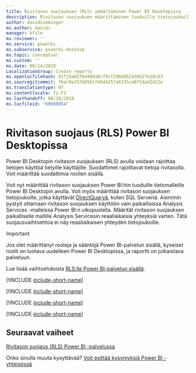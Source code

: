 ```yaml
---
title: Rivitason suojauksen (RLS) ymmärtäminen Power BI Desktopissa
description: Rivitason suojauksen määrittäminen tuoduille tietojoukoille ja DirectQuerylle Power BI Desktopissa.
author: davidiseminger
ms.author: davidi
manager: kfile
ms.reviewer: ''
ms.service: powerbi
ms.subservice: powerbi-desktop
ms.topic: conceptual
ms.custom: ''
ms.date: 08/14/2019
LocalizationGroup: Create reports
ms.openlocfilehash: 91f2da65764480a0cf9cf298a052436b27e18c83
ms.sourcegitcommit: f6ac9e25760561f49d4257a6335ca0f54ad2d22e
ms.translationtype: HT
ms.contentlocale: fi-FI
ms.lasthandoff: 08/16/2019
ms.locfileid: "69560954"
---
```

# <a name="row-level-security-rls-with-power-bi-desktop"></a>Rivitason suojaus (RLS) Power BI Desktopissa

Power BI Desktopin rivitason suojauksen (RLS) avulla voidaan rajoittaa tietojen käyttöä tietyille käyttäjille. Suodattimet rajoittavat tietoja rivitasolla. Voit määrittää suodattimia roolien sisällä.

Voit nyt määrittää rivitason suojauksen Power BI:hin tuoduille tietomalleille Power BI Desktopin avulla. Voit myös määrittää rivitason suojauksen tietojoukoille, jotka käyttävät [DirectQueryä](desktop-use-directquery.md), kuten SQL Serveriä. Aiemmin pystyit ottamaan rivitason suojauksen käyttöön vain paikallisissa Analysis Services -malleissa Power BI:n ulkopuolella. Määrität rivitason suojauksen paikalliselle mallille Analysis Servicesin reaaliaikaisia yhteyksiä varten. Tätä suojausvaihtoehtoa ei näy reaaliaikaisen yhteyden tietojoukoille.

> [!IMPORTANT]
> Jos olet määrittänyt rooleja ja sääntöjä Power BI-palvelun sisällä, kyseiset roolit on luotava uudelleen Power BI Desktopissa, ja raportti on julkaistava palveluun.

Lue lisää vaihtoehdoista [RLS:lle Power BI-palvelun sisällä](service-admin-rls.md).

[!INCLUDE [include-short-name](./includes/rls-desktop-define-roles.md)]

[!INCLUDE [include-short-name](./includes/rls-desktop-view-as-roles.md)]

[!INCLUDE [include-short-name](./includes/rls-limitations.md)]

[!INCLUDE [include-short-name](./includes/rls-faq.md)]

## <a name="next-steps"></a>Seuraavat vaiheet

[Rivitason suojaus (RLS) Power BI -palvelussa](service-admin-rls.md)  

Onko sinulla muuta kysyttävää? [Voit esittää kysymyksiä Power BI -yhteisössä](http://community.powerbi.com/)